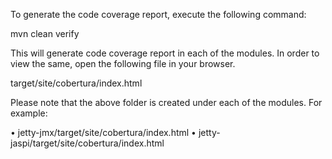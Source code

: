 To generate the code coverage report, execute the following command:

mvn clean verify

This will generate code coverage report in each of the modules. In order to view the same, open the following file in your browser.

target/site/cobertura/index.html

Please note that the above folder is created under each of the modules. For example:

•	jetty-jmx/target/site/cobertura/index.html
•	jetty-jaspi/target/site/cobertura/index.html
